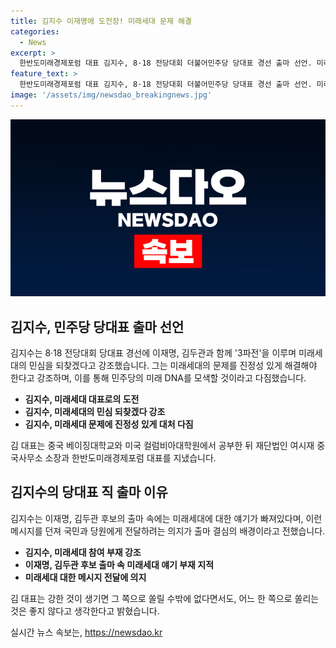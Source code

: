 ```yaml
---
title: 김지수 이재명에 도전장! 미래세대 문제 해결
categories:
  - News
excerpt: >
  한반도미래경제포럼 대표 김지수, 8·18 전당대회 더불어민주당 당대표 경선 출마 선언. 미래세대 문제 해결사로 도전장, 이재명·김두관과 3파전. 미래를 포기한 정치에 도전 미래세대의 고민을 이해하고 해결해야 강조, 미래세대에 대한 논의 부족 지적. 중국 베이징대-컬럼비아대 출신, 한반도미래경제포럼 대표 경험.
feature_text: >
  한반도미래경제포럼 대표 김지수, 8·18 전당대회 더불어민주당 당대표 경선 출마 선언. 미래세대 문제 해결사로 도전장, 이재명·김두관과 3파전. 미래를 포기한 정치에 도전 미래세대의 고민을 이해하고 해결해야 강조, 미래세대에 대한 논의 부족 지적. 중국 베이징대-컬럼비아대 출신, 한반도미래경제포럼 대표 경험.
image: '/assets/img/newsdao_breakingnews.jpg'
---
```


<p><img src="/assets/img/newsdao_breakingnews.jpg" alt="pcversion 속보" /></p>

<h2 data-ke-size="size26">김지수, 민주당 당대표 출마 선언</h2>

<p data-ke-size="size16">김지수는 8·18 전당대회 당대표 경선에 이재명, 김두관과 함께 '3파전'을 이루며 미래세대의 민심을 되찾겠다고 강조했습니다. 그는 미래세대의 문제를 진정성 있게 해결해야 한다고 강조하며, 이를 통해 민주당의 미래 DNA를 모색할 것이라고 다짐했습니다.</p>

<ul>
<li><b>김지수, 미래세대 대표로의 도전</b></li>
<li><b>김지수, 미래세대의 민심 되찾겠다 강조</b></li>
<li><b>김지수, 미래세대 문제에 진정성 있게 대처 다짐</b></li>
</ul>

<p data-ke-size="size16">김 대표는 중국 베이징대학교와 미국 컬럼비아대학원에서 공부한 뒤 재단법인 여시재 중국사무소 소장과 한반도미래경제포럼 대표를 지냈습니다.</p>

<h2 data-ke-size="size26">김지수의 당대표 직 출마 이유</h2>

<p data-ke-size="size16">김지수는 이재명, 김두관 후보의 출마 속에는 미래세대에 대한 얘기가 빠져있다며, 이런 메시지를 던져 국민과 당원에게 전달하려는 의지가 출마 결심의 배경이라고 전했습니다.</p>

<ul>
<li><b>김지수, 미래세대 참여 부재 강조</b></li>
<li><b>이재명, 김두관 후보 출마 속 미래세대 얘기 부재 지적</b></li>
<li><b>미래세대 대한 메시지 전달에 의지</b></li>
</ul>

<p data-ke-size="size16">김 대표는 강한 것이 생기면 그 쪽으로 쏠릴 수밖에 없다면서도, 어느 한 쪽으로 쏠리는 것은 좋지 않다고 생각한다고 밝혔습니다.</p>
실시간 뉴스 속보는, <a href="https://newsdao.kr" rel="dofollow">https://newsdao.kr</a>


